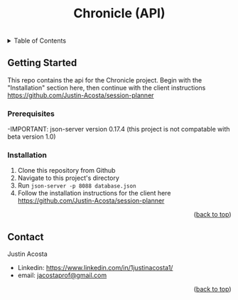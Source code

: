 <a id="readme-top"></a>
<br />
<div align="center">

<h1 align="center">Chronicle (API)</h1>
<br/>
</div>

<!-- TABLE OF CONTENTS -->
<details>
  <summary>Table of Contents</summary>
  <ol>
    <li>
      <a href="#getting-started">Getting Started</a>
      <ul>
        <li><a href="#prerequisites">Prerequisites</a></li>
        <li><a href="#installation">Installation</a></li>
      </ul>
    </li>
    <li><a href="#contact">Contact</a></li>
  </ol>
</details>

<!-- GETTING STARTED -->
## Getting Started
This repo contains the api for the Chronicle project. Begin with the "Installation" section here, then continue with the client instructions https://github.com/Justin-Acosta/session-planner

### Prerequisites
-IMPORTANT: json-server version 0.17.4 (this project is not compatable with beta version 1.0)

### Installation
1. Clone this repository from Github
2. Navigate to this project's directory
3. Run ```json-server -p 8088 database.json```
4. Follow the installation instructions for the client here https://github.com/Justin-Acosta/session-planner

<p align="right">(<a href="#readme-top">back to top</a>)</p>

<!-- CONTACT -->
## Contact
Justin Acosta 
- Linkedin: https://www.linkedin.com/in/1justinacosta1/
- email: jacostaprof@gmail.com

<p align="right">(<a href="#readme-top">back to top</a>)</p>
